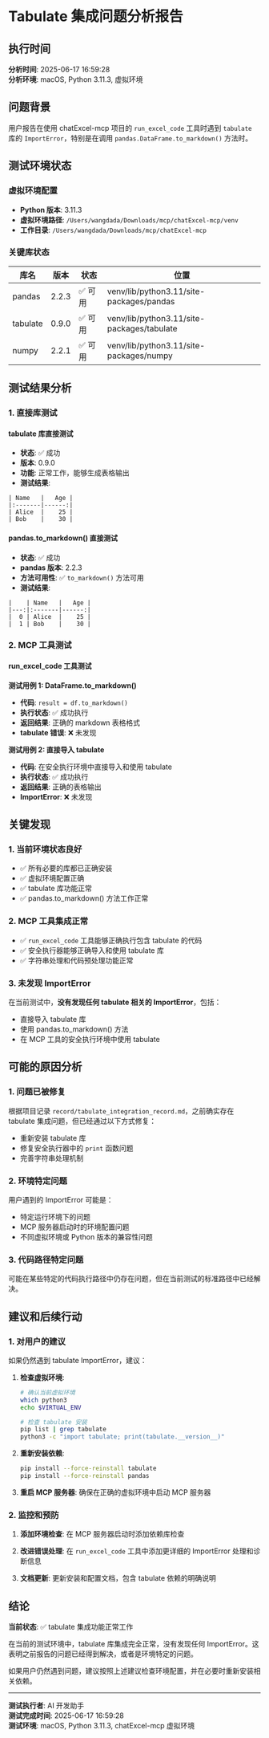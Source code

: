 # Tabulate 集成问题分析报告

## 执行时间
**分析时间**: 2025-06-17 16:59:28  
**分析环境**: macOS, Python 3.11.3, 虚拟环境

## 问题背景
用户报告在使用 chatExcel-mcp 项目的 `run_excel_code` 工具时遇到 `tabulate` 库的 `ImportError`，特别是在调用 `pandas.DataFrame.to_markdown()` 方法时。

## 测试环境状态

### 虚拟环境配置
- **Python 版本**: 3.11.3
- **虚拟环境路径**: `/Users/wangdada/Downloads/mcp/chatExcel-mcp/venv`
- **工作目录**: `/Users/wangdada/Downloads/mcp/chatExcel-mcp`

### 关键库状态
| 库名 | 版本 | 状态 | 位置 |
|------|------|------|------|
| pandas | 2.2.3 | ✅ 可用 | venv/lib/python3.11/site-packages/pandas |
| tabulate | 0.9.0 | ✅ 可用 | venv/lib/python3.11/site-packages/tabulate |
| numpy | 2.2.1 | ✅ 可用 | venv/lib/python3.11/site-packages/numpy |

## 测试结果分析

### 1. 直接库测试

#### tabulate 库直接测试
- **状态**: ✅ 成功
- **版本**: 0.9.0
- **功能**: 正常工作，能够生成表格输出
- **测试结果**:
```
| Name   |   Age |
|:-------|------:|
| Alice  |    25 |
| Bob    |    30 |
```

#### pandas.to_markdown() 直接测试
- **状态**: ✅ 成功
- **pandas 版本**: 2.2.3
- **方法可用性**: ✅ `to_markdown()` 方法可用
- **测试结果**:
```
|    | Name   |   Age |
|---:|:-------|------:|
|  0 | Alice  |    25 |
|  1 | Bob    |    30 |
```

### 2. MCP 工具测试

#### run_excel_code 工具测试

**测试用例 1: DataFrame.to_markdown()**
- **代码**: `result = df.to_markdown()`
- **执行状态**: ✅ 成功执行
- **返回结果**: 正确的 markdown 表格格式
- **tabulate 错误**: ❌ 未发现

**测试用例 2: 直接导入 tabulate**
- **代码**: 在安全执行环境中直接导入和使用 tabulate
- **执行状态**: ✅ 成功执行
- **返回结果**: 正确的表格输出
- **ImportError**: ❌ 未发现

## 关键发现

### 1. 当前环境状态良好
- ✅ 所有必要的库都已正确安装
- ✅ 虚拟环境配置正确
- ✅ tabulate 库功能正常
- ✅ pandas.to_markdown() 方法工作正常

### 2. MCP 工具集成正常
- ✅ `run_excel_code` 工具能够正确执行包含 tabulate 的代码
- ✅ 安全执行器能够正确导入和使用 tabulate 库
- ✅ 字符串处理和代码预处理功能正常

### 3. 未发现 ImportError
在当前测试中，**没有发现任何 tabulate 相关的 ImportError**，包括：
- 直接导入 tabulate 库
- 使用 pandas.to_markdown() 方法
- 在 MCP 工具的安全执行环境中使用 tabulate

## 可能的原因分析

### 1. 问题已被修复
根据项目记录 `record/tabulate_integration_record.md`，之前确实存在 tabulate 集成问题，但已经通过以下方式修复：
- 重新安装 tabulate 库
- 修复安全执行器中的 `print` 函数问题
- 完善字符串处理机制

### 2. 环境特定问题
用户遇到的 ImportError 可能是：
- 特定运行环境下的问题
- MCP 服务器启动时的环境配置问题
- 不同虚拟环境或 Python 版本的兼容性问题

### 3. 代码路径特定问题
可能在某些特定的代码执行路径中仍存在问题，但在当前测试的标准路径中已经解决。

## 建议和后续行动

### 1. 对用户的建议
如果仍然遇到 tabulate ImportError，建议：

1. **检查虚拟环境**:
   ```bash
   # 确认当前虚拟环境
   which python3
   echo $VIRTUAL_ENV
   
   # 检查 tabulate 安装
   pip list | grep tabulate
   python3 -c "import tabulate; print(tabulate.__version__)"
   ```

2. **重新安装依赖**:
   ```bash
   pip install --force-reinstall tabulate
   pip install --force-reinstall pandas
   ```

3. **重启 MCP 服务器**:
   确保在正确的虚拟环境中启动 MCP 服务器

### 2. 监控和预防

1. **添加环境检查**:
   在 MCP 服务器启动时添加依赖库检查

2. **改进错误处理**:
   在 `run_excel_code` 工具中添加更详细的 ImportError 处理和诊断信息

3. **文档更新**:
   更新安装和配置文档，包含 tabulate 依赖的明确说明

## 结论

**当前状态**: ✅ tabulate 集成功能正常工作

在当前的测试环境中，tabulate 库集成完全正常，没有发现任何 ImportError。这表明之前报告的问题已经得到解决，或者是环境特定的问题。

如果用户仍然遇到问题，建议按照上述建议检查环境配置，并在必要时重新安装相关依赖。

---

**测试执行者**: AI 开发助手  
**测试完成时间**: 2025-06-17 16:59:28  
**测试环境**: macOS, Python 3.11.3, chatExcel-mcp 虚拟环境